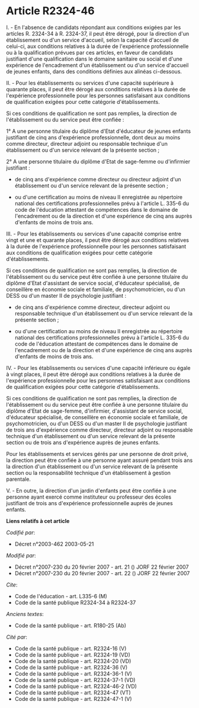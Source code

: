 # Article R2324-46

I. - En l'absence de candidats répondant aux conditions exigées par les articles R. 2324-34 à R. 2324-37, il peut être
dérogé, pour la direction d'un établissement ou d'un service d'accueil, selon la capacité d'accueil de celui-ci, aux
conditions relatives à la durée de l'expérience professionnelle ou à la qualification prévues par ces articles, en faveur de
candidats justifiant d'une qualification dans le domaine sanitaire ou social et d'une expérience de l'encadrement d'un
établissement ou d'un service d'accueil de jeunes enfants, dans des conditions définies aux alinéas ci-dessous.

II. - Pour les établissements ou services d'une capacité supérieure à quarante places, il peut être dérogé aux conditions
relatives à la durée de l'expérience professionnelle pour les personnes satisfaisant aux conditions de qualification exigées
pour cette catégorie d'établissements.

Si ces conditions de qualification ne sont pas remplies, la direction de l'établissement ou du service peut être confiée :

1° A une personne titulaire du diplôme d'Etat d'éducateur de jeunes enfants justifiant de cinq ans d'expérience
professionnelle, dont deux au moins comme directeur, directeur adjoint ou responsable technique d'un établissement ou d'un
service relevant de la présente section ;

2° A une personne titulaire du diplôme d'Etat de sage-femme ou d'infirmier justifiant :

- de cinq ans d'expérience comme directeur ou directeur adjoint d'un établissement ou d'un service relevant de la présente
section ;

- ou d'une certification au moins de niveau II enregistrée au répertoire national des certifications professionnelles prévu à
l'article L. 335-6 du code de l'éducation attestant de compétences dans le domaine de l'encadrement ou de la direction et
d'une expérience de cinq ans auprès d'enfants de moins de trois ans.

III. - Pour les établissements ou services d'une capacité comprise entre vingt et une et quarante places, il peut être dérogé
aux conditions relatives à la durée de l'expérience professionnelle pour les personnes satisfaisant aux conditions de
qualification exigées pour cette catégorie d'établissements.

Si ces conditions de qualification ne sont pas remplies, la direction de l'établissement ou du service peut être confiée à
une personne titulaire du diplôme d'Etat d'assistant de service social, d'éducateur spécialisé, de conseillère en économie
sociale et familiale, de psychomotricien, ou d'un DESS ou d'un master II de psychologie justifiant :

- de cinq ans d'expérience comme directeur, directeur adjoint ou responsable technique d'un établissement ou d'un service
relevant de la présente section ;

- ou d'une certification au moins de niveau II enregistrée au répertoire national des certifications professionnelles prévu à
l'article L. 335-6 du code de l'éducation attestant de compétences dans le domaine de l'encadrement ou de la direction et
d'une expérience de cinq ans auprès d'enfants de moins de trois ans.

IV. - Pour les établissements ou services d'une capacité inférieure ou égale à vingt places, il peut être dérogé aux
conditions relatives à la durée de l'expérience professionnelle pour les personnes satisfaisant aux conditions de
qualification exigées pour cette catégorie d'établissements.

Si ces conditions de qualification ne sont pas remplies, la direction de l'établissement ou du service peut être confiée à
une personne titulaire du diplôme d'Etat de sage-femme, d'infirmier, d'assistant de service social, d'éducateur spécialisé,
de conseillère en économie sociale et familiale, de psychomotricien, ou d'un DESS ou d'un master II de psychologie justifiant
de trois ans d'expérience comme directeur, directeur adjoint ou responsable technique d'un établissement ou d'un service
relevant de la présente section ou de trois ans d'expérience auprès de jeunes enfants.

Pour les établissements et services gérés par une personne de droit privé, la direction peut être confiée à une personne
ayant assuré pendant trois ans la direction d'un établissement ou d'un service relevant de la présente section ou la
responsabilité technique d'un établissement à gestion parentale.

V. - En outre, la direction d'un jardin d'enfants peut être confiée à une personne ayant exercé comme instituteur ou
professeur des écoles justifiant de trois ans d'expérience professionnelle auprès de jeunes enfants.

**Liens relatifs à cet article**

_Codifié par_:

  - Décret n°2003-462 2003-05-21

_Modifié par_:

  - Décret n°2007-230 du 20 février 2007 - art. 21 () JORF 22 février 2007
  - Décret n°2007-230 du 20 février 2007 - art. 22 () JORF 22 février 2007

_Cite_:

  - Code de l'éducation - art. L335-6 (M)
  - Code de la santé publique R2324-34 à R2324-37

_Anciens textes_:

  - Code de la santé publique - art. R180-25 (Ab)

_Cité par_:

  - Code de la santé publique - art. R2324-16 (V)
  - Code de la santé publique - art. R2324-19 (VD)
  - Code de la santé publique - art. R2324-20 (VD)
  - Code de la santé publique - art. R2324-36 (V)
  - Code de la santé publique - art. R2324-36-1 (V)
  - Code de la santé publique - art. R2324-37-1 (VD)
  - Code de la santé publique - art. R2324-46-2 (VD)
  - Code de la santé publique - art. R2324-47 (VT)
  - Code de la santé publique - art. R2324-47-1 (V)

